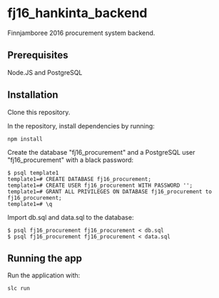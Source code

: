 # fj16_hankinta_backend

Finnjamboree 2016 procurement system backend.

## Prerequisites

Node.JS and PostgreSQL

## Installation

Clone this repository.

In the repository, install dependencies by running:

    npm install

Create the database "fj16_procurement" and a PostgreSQL user "fj16_procurement" with a black password:

    $ psql template1
    template1=# CREATE DATABASE fj16_procurement;
    template1=# CREATE USER fj16_procurement WITH PASSWORD '';
    template1=# GRANT ALL PRIVILEGES ON DATABASE fj16_procurement to fj16_procurement;
    template1=# \q

Import db.sql and data.sql to the database:

    $ psql fj16_procurement fj16_procurement < db.sql
    $ psql fj16_procurement fj16_procurement < data.sql

## Running the app

Run the application with:

    slc run

